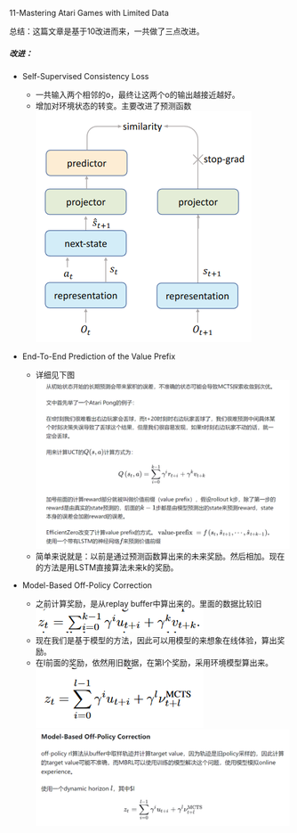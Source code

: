 11-Mastering Atari Games with Limited Data

总结：这篇文章是基于10改进而来，一共做了三点改进。

##### 改进：
- Self-Supervised Consistency Loss 
    - 一共输入两个相邻的o，最终让这两个o的输出越接近越好。
    - 增加对环境状态的转变。主要改进了预测函数
![alt text](image-44.png)

- End-To-End Prediction of the Value Prefix
    - 详细见下图
    ![alt text](image-45.png)
    - 简单来说就是：以前是通过预测函数算出来的未来奖励。然后相加。现在的方法是用LSTM直接算法未来k的奖励。
    
- Model-Based Off-Policy Correction
    - 之前计算奖励，是从replay buffer中算出来的。里面的数据比较旧
    ![alt text](image-46.png)
    - 现在我们是基于模型的方法，因此可以用模型的来想象在线体验，算出奖励。
    - 在l前面的奖励，依然用旧数据，在第l个奖励，采用环境模型算出来。
    ![alt text](image-47.png)
    ![alt text](image-48.png)

